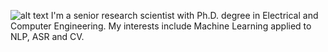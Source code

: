 ![alt text](https://github.com/oswaldoludwig/oswaldoludwig.github.io/edit/master/OL2020.jpg)
I'm a senior research scientist with Ph.D. degree in Electrical and Computer Engineering.
My interests include Machine Learning applied to NLP, ASR and CV.
